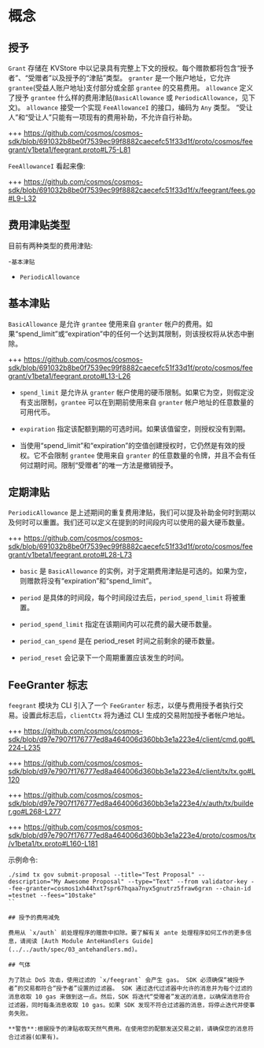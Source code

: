 # 概念

## 授予

`Grant` 存储在 KVStore 中以记录具有完整上下文的授权。每个赠款都将包含“授予者”、“受赠者”以及授予的“津贴”类型。 `granter` 是一个账户地址，它允许 `grantee`(受益人账户地址)支付部分或全部 `grantee` 的交易费用。 `allowance` 定义了授予 `grantee` 什么样的费用津贴(`BasicAllowance` 或 `PeriodicAllowance`，见下文)。 `allowance` 接受一个实现 `FeeAllowanceI` 的接口，编码为 `Any` 类型。 “受让人”和“受让人”只能有一项现有的费用补助，不允许自行补助。

+++ https://github.com/cosmos/cosmos-sdk/blob/691032b8be0f7539ec99f8882caecefc51f33d1f/proto/cosmos/feegrant/v1beta1/feegrant.proto#L75-L81

`FeeAllowanceI` 看起来像:

+++ https://github.com/cosmos/cosmos-sdk/blob/691032b8be0f7539ec99f8882caecefc51f33d1f/x/feegrant/fees.go#L9-L32

## 费用津贴类型

目前有两种类型的费用津贴:

-`基本津贴`
- `PeriodicAllowance`

## 基本津贴

`BasicAllowance` 是允许 `grantee` 使用来自 `granter` 帐户的费用。如果“spend_limit”或“expiration”中的任何一个达到其限制，则该授权将从状态中删除。

+++ https://github.com/cosmos/cosmos-sdk/blob/691032b8be0f7539ec99f8882caecefc51f33d1f/proto/cosmos/feegrant/v1beta1/feegrant.proto#L13-L26

- `spend_limit` 是允许从 `granter` 帐户使用的硬币限制。如果它为空，则假定没有支出限制，`grantee` 可以在到期前使​​用来自 `granter` 帐户地址的任意数量的可用代币。

- `expiration` 指定该配额到期的可选时间。如果该值留空，则授权没有到期。

- 当使用“spend_limit”和“expiration”的空值创建授权时，它仍然是有效的授权。它不会限制 `grantee` 使用来自 `granter` 的任意数量的令牌，并且不会有任何过期时间。限制“受赠者”的唯一方法是撤销授予。

## 定期津贴

`PeriodicAllowance` 是上述期间的重复费用津贴，我们可以提及补助金何时到期以及何时可以重置。我们还可以定义在提到的时间段内可以使用的最大硬币数量。

+++ https://github.com/cosmos/cosmos-sdk/blob/691032b8be0f7539ec99f8882caecefc51f33d1f/proto/cosmos/feegrant/v1beta1/feegrant.proto#L28-L73

- `basic` 是 `BasicAllowance` 的实例，对于定期费用津贴是可选的。如果为空，则赠款将没有“expiration”和“spend_limit”。

- `period` 是具体的时间段，每个时间段过去后，`period_spend_limit` 将被重置。

- `period_spend_limit` 指定在该期间内可以花费的最大硬币数量。

- `period_can_spend` 是在 period_reset 时间之前剩余的硬币数量。

- `period_reset` 会记录下一个周期重置应该发生的时间。

## FeeGranter 标志

`feegrant` 模块为 CLI 引入了一个 `FeeGranter` 标志，以便与费用授予者执行交易。设置此标志后，`clientCtx` 将为通过 CLI 生成的交易附加授予者帐户地址。

+++ https://github.com/cosmos/cosmos-sdk/blob/d97e7907f176777ed8a464006d360bb3e1a223e4/client/cmd.go#L224-L235

+++ https://github.com/cosmos/cosmos-sdk/blob/d97e7907f176777ed8a464006d360bb3e1a223e4/client/tx/tx.go#L120

+++ https://github.com/cosmos/cosmos-sdk/blob/d97e7907f176777ed8a464006d360bb3e1a223e4/x/auth/tx/builder.go#L268-L277

+++ https://github.com/cosmos/cosmos-sdk/blob/d97e7907f176777ed8a464006d360bb3e1a223e4/proto/cosmos/tx/v1beta1/tx.proto#L160-L181

示例命令:

```去
./simd tx gov submit-proposal --title="Test Proposal" --description="My Awesome Proposal" --type="Text" --from validator-key --fee-granter=cosmos1xh44hxt7spr67hqaa7nyx5gnutrz5fraw6grxn --chain-id =testnet --fees="10stake"
``

## 授予的费用减免

费用从 `x/auth` 前处理程序的赠款中扣除。要了解有关 ante 处理程序如何工作的更多信息，请阅读 [Auth Module AnteHandlers Guide](../../auth/spec/03_antehandlers.md)。

## 气体

为了防止 DoS 攻击，使用过滤的 `x/feegrant` 会产生 gas。 SDK 必须确保“被授予者”的交易都符合“授予者”设置的过滤器。 SDK 通过迭代过滤器中允许的消息并为每个过滤的消息收取 10 gas 来做到这一点。然后，SDK 将迭代“受赠者”发送的消息，以确保消息符合过滤器，同时每条消息收取 10 gas。如果 SDK 发现不符合过滤器的消息，将停止迭代并使事务失败。

**警告**:根据授予的津贴收取天然气费用。在使用您的配额发送交易之前，请确保您的消息符合过滤器(如果有)。
